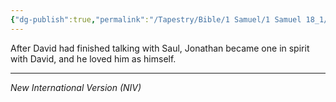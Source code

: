 ```yaml
---
{"dg-publish":true,"permalink":"/Tapestry/Bible/1 Samuel/1 Samuel 18_1/","title":"1 Samuel 18:1","hide":true,"tags":["bible-verse","bible-verse"],"dgHomeLink":true,"dgShowLocalGraph":true,"dgEnableSearch":true}
---
```


After David had finished talking with Saul, Jonathan became one in spirit with David, and he loved him as himself.

---
*New International Version (NIV)*